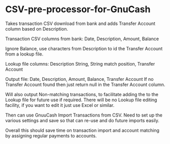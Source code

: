 # CSV-pre-processor-for-GnuCash
Takes transaction CSV download from bank and adds Transfer Account column based on Description. 

Transaction CSV columns from bank:
Date, Description, Amount, Balance

Ignore Balance, use characters from Description to id the Transfer Account from a lookup file. 

Lookup file columns:
Description String, String match position,	Transfer Account

Output file:
Date, Description, Amount, Balance, Transfer Account
If no Transfer Account found then just return null in the Transfer Account column.

Will also output Non-matching transactions, to facilitate adding the to the Lookup file for 
future use if required. 
There will be no Lookup file editing facility, if you want to edit it just use Excel or similar. 

Then can use GnuuCash Import Transactions from CSV. Need to set up the various settings and 
save so that can re-use and do future imports easily. 

Overall this should save time on transaction import and account matching by assigning regular 
payments to accounts. 
